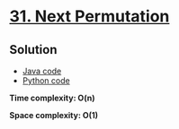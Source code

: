# [31. Next Permutation](https://leetcode.com/problems/next-permutation/)

## Solution

- [Java code](https://github.com/alexengrig/leetcode/blob/main/src/main/java/dev/alexengrig/leetcode/_31_next_permutation/Solution.java)
- [Python code](https://github.com/alexengrig/leetcode/blob/main/src/main/python/31_next_permutation/solution.py)

**Time complexity: O(n)**

**Space complexity: O(1)**
